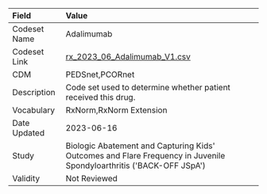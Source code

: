 |Field        |Value                                                                                                               |
|:------------|:-------------------------------------------------------------------------------------------------------------------|
|Codeset Name |Adalimumab                                                                                                          |
|Codeset Link |[rx_2023_06_Adalimumab_V1.csv](https://github.com/PEDSnet/Variable-Dictionary/blob/main/drugs/rx_2023_06_Adalimumab_V1.csv)|
|CDM          |PEDSnet,PCORnet                                                                                                     |
|Description  |Code set used to determine whether patient received this drug.                                                      |
|Vocabulary   |RxNorm,RxNorm Extension                                                                                             |
|Date Updated |2023-06-16                                                                                                          |
|Study        |Biologic Abatement and Capturing Kids' Outcomes and Flare Frequency in Juvenile Spondyloarthritis ('BACK-OFF JSpA') |
|Validity     |Not Reviewed                                                                                                        |
